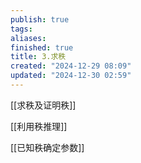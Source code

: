 ```yaml
---
publish: true
tags: 
aliases: 
finished: true
title: 3.求秩
created: "2024-12-29 08:09"
updated: "2024-12-30 02:59"
---
```


[[求秩及证明秩]]

[[利用秩推理]]

[[已知秩确定参数]]